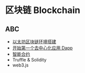 # 区块链 Blockchain

## ABC
* [以太坊区块链环境搭建](docs/01-ethereum-env.md)
* [开始第一个去中心化应用 Dapp](docs/02-hello-dapp.md)
* [智能合约](docs/03-smart-contract.md)
* Truffle & Solidity
* web3.js